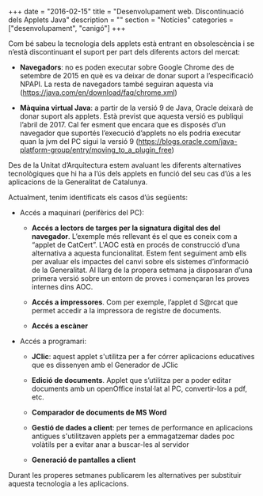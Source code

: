 +++
date        = "2016-02-15"
title       = "Desenvolupament web. Discontinuació dels Applets Java"
description = ""
section     = "Notícies"
categories  = ["desenvolupament", "canigó"]
+++

Com bé sabeu la tecnologia dels applets està entrant en obsolescència i se n’està discontinuant el suport per part dels diferents actors del mercat:

* **Navegadors**: no es poden executar sobre Google Chrome des de setembre de 2015 en què es va deixar de donar suport a l’especificació NPAPI. La resta de navegadors també seguiran aquesta via (https://java.com/en/download/faq/chrome.xml)

* **Màquina virtual Java**: a partir de la versió 9 de Java, Oracle deixarà de donar suport als applets. Està previst que aquesta versió es publiqui l’abril de 2017. Cal fer esment que encara que es disposés d’un navegador que suportés l’execució d’applets no els podria executar quan la jvm del PC sigui la versió 9 (https://blogs.oracle.com/java-platform-group/entry/moving_to_a_plugin_free)

Des de la Unitat d’Arquitectura estem avaluant les diferents alternatives tecnològiques que hi ha a l’ús dels applets en funció del seu cas d’ús a les aplicacions de la Generalitat de Catalunya. 

Actualment, tenim identificats els casos d’ús següents:

* Accés a maquinari (perifèrics del PC):

	* **Accés a lectors de targes per la signatura digital des del navegador**. L’exemple més rellevant és el que es coneix com a “applet de CatCert”. L'AOC està en procés de construcció d’una alternativa a aquesta funcionalitat.  Estem fent seguiment amb ells per avaluar els impactes del canvi sobre els sistemes d’informació de la Generalitat. Al llarg de la propera setmana ja disposaran d’una primera versió sobre un entorn de proves i començaran les proves internes dins AOC.

	* **Accés a impressores**. Com per exemple, l’applet d S@rcat que permet accedir a la impressora de registre de documents.

	* **Accés a escàner**

* Accés a programari:

	* **JClic**: aquest applet s'utilitza per a fer córrer aplicacions educatives que es dissenyen amb el Generador de JClic

	* **Edició de documents**. Applet que s’utilitza per a poder editar documents amb un openOffice instal·lat al PC, convertir-los a pdf, etc.

	* **Comparador de documents de MS Word**

	* **Gestió de dades a client**: per temes de performance en aplicacions antigues s'utilitzaven applets per a emmagatzemar dades poc volàtils per a evitar anar a buscar-les al servidor

	* **Generació de pantalles a client**

Durant les properes setmanes publicarem les alternatives per substituir aquesta tecnologia a les aplicacions.
	